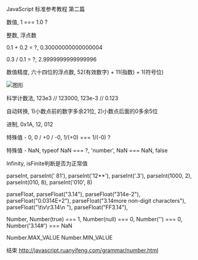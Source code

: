 JavaScript
标准参考教程
第二篇

数值,
1 === 1.0 ?

整数,
浮点数

0.1 + 0.2 = ?,
0.30000000000000004

0.3 / 0.1 = ?,
2.9999999999999996

数值精度,
六十四位的浮点数,
52(有效数字) + 11(指数) + 1(符号位)

![图形](http://segmentfault.com/img/bVbSfQ)

科学计数法,
123e3 // 123000,
123e-3 // 0.123

自动转换,
1)小数点前的数字多余21位,
2)小数点后面的0多余5位

进制,
0x1A,
12,
012

特殊值 - 0,
0 / +0 / -0,
1/(+0) === 1/(-0) ?

特殊值 - NaN,
typeof NaN === ?,
'number',
NaN === NaN,
false

Infinity,
isFinite判断是否为正常值

parseInt,
parseInt(' 81'),
parseInt('12**'),
parseInt('.3'),
parseInt(1000, 2),
parseInt(010, 8),
parseInt('010', 8)

parseFloat,
parseFloat("3.14"),
parseFloat("314e-2"),
parseFloat("0.0314E+2"),
parseFloat("3.14more non-digit characters"),
parseFloat("\t\v\r3.14\n "),
parseFloat("FF3.14"),

Number,
Number(true) === 1,
Number(null) === 0,
Number('')   === 0,
Number('3.14#') === NaN

Number.MAX_VALUE
Number.MIN_VALUE

结束
http://javascript.ruanyifeng.com/grammar/number.html